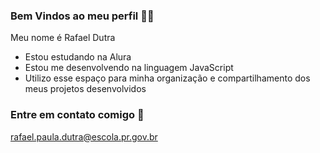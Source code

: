 ### Bem Vindos ao meu perfil 🥳🌙

Meu nome é Rafael Dutra

- Estou estudando na Alura
- Estou me desenvolvendo na linguagem JavaScript
- Utilizo esse espaço para minha organização e compartilhamento dos meus projetos desenvolvidos

### Entre em contato comigo 📧

rafael.paula.dutra@escola.pr.gov.br
